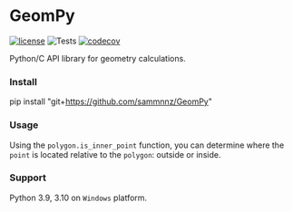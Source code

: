 # GeomPy
[![license](https://img.shields.io/badge/License-APACHE_2.0-blue.svg)](http://www.apache.org/licenses/)
![Tests](https://github.com/sammnnz/GeomPy/actions/workflows/tests.yml/badge.svg)
[![codecov](https://codecov.io/gh/sammnnz/GeomPy/branch/master/graph/badge.svg?token=64XGVB6FSV)](https://codecov.io/gh/sammnnz/GeomPy)

Python/C API library for geometry calculations.

### Install
pip install "git+https://github.com/sammnnz/GeomPy"

### Usage
Using the `polygon.is_inner_point` function, you can determine where the `point` is located relative to the `polygon`: outside or inside.

### Support
Python 3.9, 3.10 on `Windows` platform.
